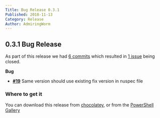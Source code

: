```yaml
---
Title: Bug Release 0.3.1
Published: 2018-11-13
Category: Release
Author: AdmiringWorm
---
```


## 0.3.1 Bug Release

As part of this release we had [6 commits](https://github.com/WormieCorp/Wormies-AU-Helpers/compare/0.3.0...0.3.1) which resulted in [1 issue](https://github.com/WormieCorp/Wormies-AU-Helpers/issues?milestone=8&state=closed) being closed.


__Bug__

- [__#19__](https://github.com/WormieCorp/Wormies-AU-Helpers/issues/19) Same version should use existing fix version in nuspec file

### Where to get it
You can download this release from [chocolatey](https://chocolatey.org/packages/wormies-au-helpers/0.3.1), or from the [PowerShell Gallery](https://www.powershellgallery.com/packages/Wormies-AU-Helpers/0.3.1)
